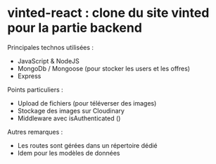 ﻿# vinted-react : clone du site vinted pour la partie backend
 
 Principales technos utilisées :
 
 * JavaScript & NodeJS 
 * MongoDb / Mongoose (pour stocker les users et les offres)
 * Express
 
 Points particuliers :
 
 * Upload de fichiers (pour téléverser des images)
 * Stockage des images sur Cloudinary
 * Middleware avec isAuthenticated ()
 
 Autres remarques :
 
 * Les routes sont gérées dans un répertoire dédié
 * Idem pour les modèles de données
